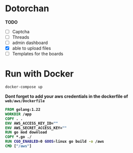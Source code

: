 # Dotorchan

**TODO**

- [ ] Captcha
- [ ] Threads
- [ ] admin dashboard
- [x] able to upload files
- [ ] Templates for the boards

# Run with Docker

```bash
docker-compose up
```

<b>Dont forget to add your aws credentials in the dockerfile of `web/aws/Dockerfile`</br>

```dockerfile
FROM golang:1.22
WORKDIR /app
COPY . .
ENV AWS_ACCESS_KEY_ID=""
ENV AWS_SECRET_ACCESS_KEY=""
RUN go mod download
COPY *.go ./
RUN CGO_ENABLED=0 GOOS=linux go build -o /aws
CMD ["/aws"]
```
